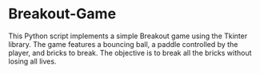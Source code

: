 # Breakout-Game

This Python script implements a simple Breakout game using the Tkinter library. The game features a bouncing ball, a paddle controlled by the player, and bricks to break. The objective is to break all the bricks without losing all lives.
